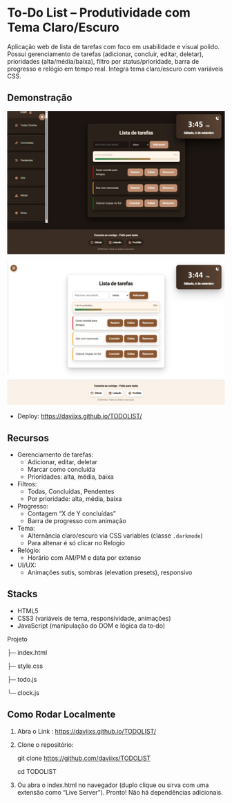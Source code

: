 # To‑Do List – Produtividade com Tema Claro/Escuro

Aplicação web de lista de tarefas com foco em usabilidade e visual polido. Possui gerenciamento de tarefas (adicionar, concluir, editar, deletar), prioridades (alta/média/baixa), filtro por status/prioridade, barra de progresso e relógio em tempo real. Integra tema claro/escuro com variáveis CSS.

## Demonstração

![Tela inicial - tema claro](/images/temaescuro.jpeg)


![Tela inicial - tema escuro](/images/temaclaro.jpeg)
- Deploy: https://daviixs.github.io/TODOLIST/

## Recursos

- Gerenciamento de tarefas:
  - Adicionar, editar, deletar
  - Marcar como concluída
  - Prioridades: alta, média, baixa
- Filtros:
  - Todas, Concluídas, Pendentes
  - Por prioridade: alta, média, baixa
- Progresso:
  - Contagem “X de Y concluídas”
  - Barra de progresso com animação
- Tema:
  - Alternância claro/escuro via CSS variables (classe `.darkmode`)
  - Para altenar é só clicar no Relogio
- Relógio:
  - Horário com AM/PM e data por extenso
- UI/UX:
  - Animações sutis, sombras (elevation presets), responsivo
    
## Stacks
- HTML5
- CSS3 (variáveis de tema, responsividade, animações)
- JavaScript (manipulação do DOM e lógica da to‑do)

Projeto

├─ index.html

├─ style.css 

├─ todo.js   

└─ clock.js      

## Como Rodar Localmente
1. Abra o Link : https://daviixs.github.io/TODOLIST/
1. Clone o repositório:

   git clone https://github.com/daviixs/TODOLIST

   cd TODOLIST
2. Ou abra o index.html no navegador (duplo clique ou sirva com uma extensão como “Live Server”).
Pronto! Não há dependências adicionais.
